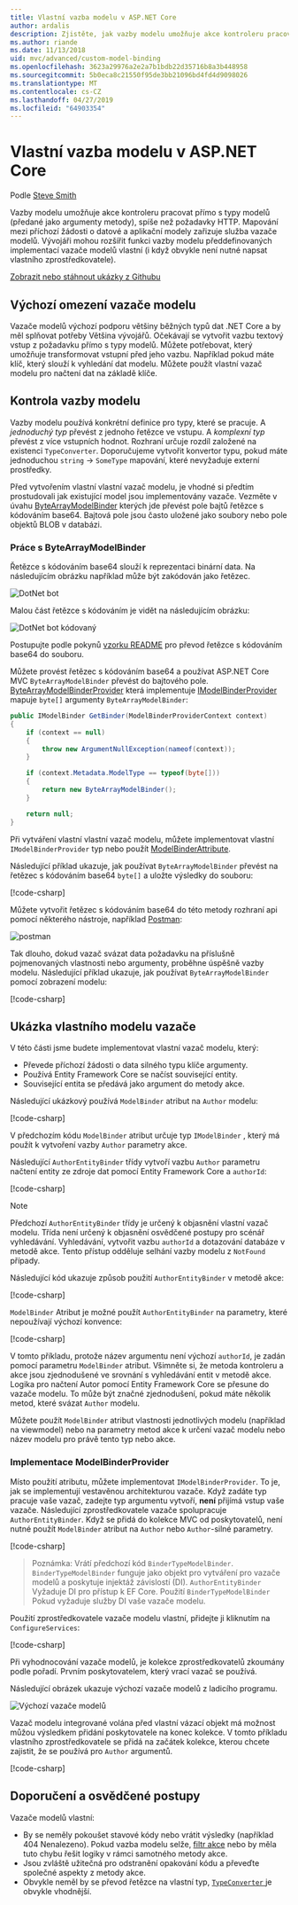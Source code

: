 ```yaml
---
title: Vlastní vazba modelu v ASP.NET Core
author: ardalis
description: Zjistěte, jak vazby modelu umožňuje akce kontroleru pracovat přímo s typy modelů v ASP.NET Core.
ms.author: riande
ms.date: 11/13/2018
uid: mvc/advanced/custom-model-binding
ms.openlocfilehash: 3623a29976a2e2a7b1bdb22d35716b8a3b448958
ms.sourcegitcommit: 5b0eca8c21550f95de3bb21096bd4fd4d9098026
ms.translationtype: MT
ms.contentlocale: cs-CZ
ms.lasthandoff: 04/27/2019
ms.locfileid: "64903354"
---
```

# <a name="custom-model-binding-in-aspnet-core"></a>Vlastní vazba modelu v ASP.NET Core

Podle [Steve Smith](https://ardalis.com/)

Vazby modelu umožňuje akce kontroleru pracovat přímo s typy modelů (předané jako argumenty metody), spíše než požadavky HTTP. Mapování mezi příchozí žádosti o datové a aplikační modely zařizuje služba vazače modelů. Vývojáři mohou rozšířit funkci vazby modelu předdefinovaných implementací vazače modelů vlastní (i když obvykle není nutné napsat vlastního zprostředkovatele).

[Zobrazit nebo stáhnout ukázky z Githubu](https://github.com/aspnet/AspNetCore.Docs/tree/master/aspnetcore/mvc/advanced/custom-model-binding/)

## <a name="default-model-binder-limitations"></a>Výchozí omezení vazače modelu

Vazače modelů výchozí podporu většiny běžných typů dat .NET Core a by měl splňovat potřeby Většina vývojářů. Očekávají se vytvořit vazbu textový vstup z požadavku přímo s typy modelů. Můžete potřebovat, který umožňuje transformovat vstupní před jeho vazbu. Například pokud máte klíč, který slouží k vyhledání dat modelu. Můžete použít vlastní vazač modelu pro načtení dat na základě klíče.

## <a name="model-binding-review"></a>Kontrola vazby modelu

Vazby modelu používá konkrétní definice pro typy, které se pracuje. A *jednoduchý typ* převést z jednoho řetězce ve vstupu. A *komplexní typ* převést z více vstupních hodnot. Rozhraní určuje rozdíl založené na existenci `TypeConverter`. Doporučujeme vytvořit konvertor typu, pokud máte jednoduchou `string`  ->  `SomeType` mapování, které nevyžaduje externí prostředky.

Před vytvořením vlastní vlastní vazač modelu, je vhodné si předtím prostudovali jak existující model jsou implementovány vazače. Vezměte v úvahu [ByteArrayModelBinder](/dotnet/api/microsoft.aspnetcore.mvc.modelbinding.binders.bytearraymodelbinder) kterých jde převést pole bajtů řetězce s kódováním base64. Bajtová pole jsou často uložené jako soubory nebo pole objektů BLOB v databázi.

### <a name="working-with-the-bytearraymodelbinder"></a>Práce s ByteArrayModelBinder

Řetězce s kódováním base64 slouží k reprezentaci binární data. Na následujícím obrázku například může být zakódován jako řetězec.

![DotNet bot](custom-model-binding/images/bot.png "dotnet bot")

Malou část řetězce s kódováním je vidět na následujícím obrázku:

![DotNet bot kódovaný](custom-model-binding/images/encoded-bot.png "dotnet bot kódování")

Postupujte podle pokynů [vzorku README](https://github.com/aspnet/AspNetCore.Docs/blob/master/aspnetcore/mvc/advanced/custom-model-binding/sample/CustomModelBindingSample/README.md) pro převod řetězce s kódováním base64 do souboru.

Můžete provést řetězec s kódováním base64 a používat ASP.NET Core MVC `ByteArrayModelBinder` převést do bajtového pole. [ByteArrayModelBinderProvider](/dotnet/api/microsoft.aspnetcore.mvc.modelbinding.binders.bytearraymodelbinderprovider) která implementuje [IModelBinderProvider](/dotnet/api/microsoft.aspnetcore.mvc.modelbinding.imodelbinderprovider) mapuje `byte[]` argumenty `ByteArrayModelBinder`:

```csharp
public IModelBinder GetBinder(ModelBinderProviderContext context)
{
    if (context == null)
    {
        throw new ArgumentNullException(nameof(context));
    }

    if (context.Metadata.ModelType == typeof(byte[]))
    {
        return new ByteArrayModelBinder();
    }

    return null;
}
```

Při vytváření vlastní vlastní vazač modelu, můžete implementovat vlastní `IModelBinderProvider` typ nebo použít [ModelBinderAttribute](/dotnet/api/microsoft.aspnetcore.mvc.modelbinderattribute).

Následující příklad ukazuje, jak používat `ByteArrayModelBinder` převést na řetězec s kódováním base64 `byte[]` a uložte výsledky do souboru:

[!code-csharp[](custom-model-binding/sample/CustomModelBindingSample/Controllers/ImageController.cs?name=post1&highlight=3)]

Můžete vytvořit řetězec s kódováním base64 do této metody rozhraní api pomocí některého nástroje, například [Postman](https://www.getpostman.com/):

![postman](custom-model-binding/images/postman.png "postman")

Tak dlouho, dokud vazač svázat data požadavku na příslušně pojmenovaných vlastnosti nebo argumenty, proběhne úspěšně vazby modelu. Následující příklad ukazuje, jak používat `ByteArrayModelBinder` pomocí zobrazení modelu:

[!code-csharp[](custom-model-binding/sample/CustomModelBindingSample/Controllers/ImageController.cs?name=post2&highlight=2)]

## <a name="custom-model-binder-sample"></a>Ukázka vlastního modelu vazače

V této části jsme budete implementovat vlastní vazač modelu, který:

- Převede příchozí žádosti o data silného typu klíče argumenty.
- Používá Entity Framework Core se načíst související entity.
- Související entita se předává jako argument do metody akce.

Následující ukázkový používá `ModelBinder` atribut na `Author` modelu:

[!code-csharp[](custom-model-binding/sample/CustomModelBindingSample/Data/Author.cs?highlight=10)]

V předchozím kódu `ModelBinder` atribut určuje typ `IModelBinder` , který má použít k vytvoření vazby `Author` parametry akce.

Následující `AuthorEntityBinder` třídy vytvoří vazbu `Author` parametru načtení entity ze zdroje dat pomocí Entity Framework Core a `authorId`:

[!code-csharp[](custom-model-binding/sample/CustomModelBindingSample/Binders/AuthorEntityBinder.cs?name=demo)]

> [!NOTE]
> Předchozí `AuthorEntityBinder` třídy je určený k objasnění vlastní vazač modelu. Třída není určený k objasnění osvědčené postupy pro scénář vyhledávání. Vyhledávání, vytvořit vazbu `authorId` a dotazování databáze v metodě akce. Tento přístup odděluje selhání vazby modelu z `NotFound` případy.

Následující kód ukazuje způsob použití `AuthorEntityBinder` v metodě akce:

[!code-csharp[](custom-model-binding/sample/CustomModelBindingSample/Controllers/BoundAuthorsController.cs?name=demo2&highlight=2)]

`ModelBinder` Atribut je možné použít `AuthorEntityBinder` na parametry, které nepoužívají výchozí konvence:

[!code-csharp[](custom-model-binding/sample/CustomModelBindingSample/Controllers/BoundAuthorsController.cs?name=demo1&highlight=2)]

V tomto příkladu, protože název argumentu není výchozí `authorId`, je zadán pomocí parametru `ModelBinder` atribut. Všimněte si, že metoda kontroleru a akce jsou zjednodušené ve srovnání s vyhledávání entit v metodě akce. Logika pro načtení Autor pomocí Entity Framework Core se přesune do vazače modelu. To může být značné zjednodušení, pokud máte několik metod, které svázat `Author` modelu.

Můžete použít `ModelBinder` atribut vlastnosti jednotlivých modelu (například na viewmodel) nebo na parametry metod akce k určení vazač modelu nebo název modelu pro právě tento typ nebo akce.

### <a name="implementing-a-modelbinderprovider"></a>Implementace ModelBinderProvider

Místo použití atributu, můžete implementovat `IModelBinderProvider`. To je, jak se implementují vestavěnou architekturou vazače. Když zadáte typ pracuje vaše vazač, zadejte typ argumentu vytvoří, **není** přijímá vstup vaše vazače. Následující zprostředkovatele vazače spolupracuje `AuthorEntityBinder`. Když se přidá do kolekce MVC od poskytovatelů, není nutné použít `ModelBinder` atribut na `Author` nebo `Author`-silné parametry.

[!code-csharp[](custom-model-binding/sample/CustomModelBindingSample/Binders/AuthorEntityBinderProvider.cs?highlight=17-20)]

> Poznámka: Vrátí předchozí kód `BinderTypeModelBinder`. `BinderTypeModelBinder` funguje jako objekt pro vytváření pro vazače modelů a poskytuje injektáž závislostí (DI). `AuthorEntityBinder` Vyžaduje DI pro přístup k EF Core. Použití `BinderTypeModelBinder` Pokud vyžaduje služby DI vaše vazače modelu.

Použití zprostředkovatele vazače modelu vlastní, přidejte ji kliknutím na `ConfigureServices`:

[!code-csharp[](custom-model-binding/sample/CustomModelBindingSample/Startup.cs?name=callout&highlight=5-9)]

Při vyhodnocování vazače modelů, je kolekce zprostředkovatelů zkoumány podle pořadí. Prvním poskytovatelem, který vrací vazač se používá.

Následující obrázek ukazuje výchozí vazače modelů z ladicího programu.

![Výchozí vazače modelů](custom-model-binding/images/default-model-binders.png "výchozí vazače modelů")

Vazač modelu integrované volána před vlastní vázací objekt má možnost můžou výsledkem přidání poskytovatele na konec kolekce. V tomto příkladu vlastního zprostředkovatele se přidá na začátek kolekce, kterou chcete zajistit, že se používá pro `Author` argumentů.

[!code-csharp[](custom-model-binding/sample/CustomModelBindingSample/Startup.cs?name=callout&highlight=5-9)]

## <a name="recommendations-and-best-practices"></a>Doporučení a osvědčené postupy

Vazače modelů vlastní:

- By se neměly pokoušet stavové kódy nebo vrátit výsledky (například 404 Nenalezeno). Pokud vazba modelu selže, [filtr akce](xref:mvc/controllers/filters) nebo by měla tuto chybu řešit logiky v rámci samotného metody akce.
- Jsou zvláště užitečná pro odstranění opakování kódu a převeďte společné aspekty z metody akce.
- Obvykle neměl by se převod řetězce na vlastní typ, [ `TypeConverter` ](/dotnet/api/system.componentmodel.typeconverter) je obvykle vhodnější.
